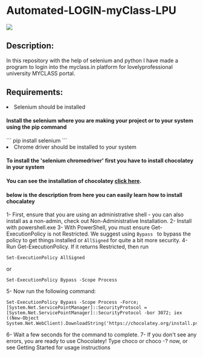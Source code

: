 # Automated-LOGIN-myClass-LPU
<img src="https://img.shields.io/badge/made%20with-python-yellowgreen" />
<h2>Description:</h2>
In this repository with the help of selenium and python I have made a program to login into the myclass.in platform for lovelyprofessional university MYCLASS portal.

<h2>Requirements:</h2>
<li>Selenium should be installed</li>
<h4>Install the selenium where you are making your project or to your system using the pip command</h4>
```
pip install selenium
```
<li>Chrome driver should be installed to your system</li>
  
<h4>To install the 'selenium chromedriver' first you have to install chocolatey in your system</h4>
<h4>You can see the installation of chocolatey <a href = "https://chocolatey.org/install">click here</a>.</h4>
<h4>below is the description from here you can easily learn how to install chocalatey</h4>

1- First, ensure that you are using an administrative shell - you can also install as a non-admin, check out Non-Administrative Installation.
2- Install with powershell.exe
3- With PowerShell, you must ensure Get-ExecutionPolicy is not Restricted. We suggest using ```Bypass ``` to bypass the policy to get things installed or ```AllSigned``` for quite a bit more security.
4- Run Get-ExecutionPolicy. If it returns Restricted, then run 
```
Set-ExecutionPolicy AllSigned 
```
or 
```
Set-ExecutionPolicy Bypass -Scope Process
```
5- Now run the following command:
```
Set-ExecutionPolicy Bypass -Scope Process -Force; [System.Net.ServicePointManager]::SecurityProtocol = [System.Net.ServicePointManager]::SecurityProtocol -bor 3072; iex ((New-Object System.Net.WebClient).DownloadString('https://chocolatey.org/install.ps1'))
```
6- Wait a few seconds for the command to complete.
7- If you don't see any errors, you are ready to use Chocolatey! Type choco or choco -? now, or see Getting Started for usage instructions
